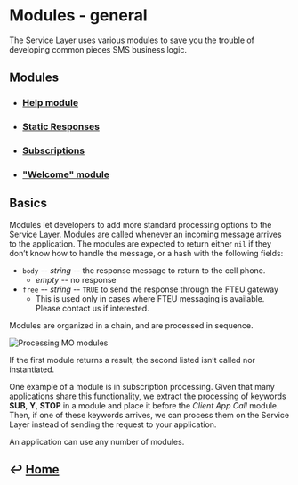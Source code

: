 Modules - general
=================

The Service Layer uses various modules to save you the trouble of developing common pieces SMS business logic.

Modules
-------

- ### [Help module](https://github.com/RecessMobile/API/tree/master/sections/modules/module-help.md)

- ### [Static Responses](https://github.com/RecessMobile/API/tree/master/sections/modules/module-static-respones.md)

- ### [Subscriptions](https://github.com/RecessMobile/API/tree/master/sections/modules/module-subscriptions.md)

- ### ["Welcome" module](https://github.com/RecessMobile/API/tree/master/sections/modules/module-welcome.md)


Basics
------

Modules let developers to add more standard processing options to the Service Layer. Modules are called whenever an incoming message arrives to the application. The modules are expected to return either `nil` if they don’t
know how to handle the message, or a hash with the following fields:

-   `body` -- *string* -- the response message to return to the cell phone.
    - *empty* -- no response
-   `free` -- *string* -- `TRUE` to send the response through the FTEU
    gateway
    - This is used only in cases where FTEU messaging is available. Please contact us if interested.

Modules are organized in a chain, and are processed in sequence.

![Processing MO modules](https://github.com/RecessMobile/API/raw/master/images/Processing_MO__modules_.png)

If the first module returns a result, the second listed isn’t called nor instantiated.

One example of a module is in subscription processing. Given that many applications share this functionality, we extract the processing of keywords **SUB**, **Y**, **STOP** in a module and place it before the *Client
App Call* module. Then, if one of these keywords arrives, we can process them on the Service Layer instead of sending the request to your application.

An application can use any number of modules.


&#8617; [Home](https://github.com/RecessMobile/API)
--------------
